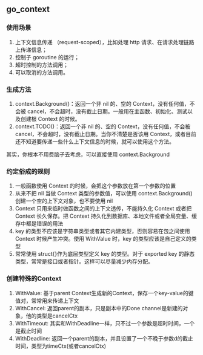 ## go_context

### 使用场景
1. 上下文信息传递 （request-scoped），比如处理 http 请求、在请求处理链路上传递信息；
2. 控制子 goroutine 的运行；
3. 超时控制的方法调用；
4. 可以取消的方法调用。

### 生成方法

1. context.Background()：返回一个非 nil 的、空的 Context，没有任何值，不会被 cancel，不会超时，没有截止日期。一般用在主函数、初始化、测试以及创建根 Context 的时候。
2. context.TODO()：返回一个非 nil 的、空的 Context，没有任何值，不会被 cancel，不会超时，没有截止日期。当你不清楚是否该用 Context，或者目前还不知道要传递一些什么上下文信息的时候，就可以使用这个方法。

其实，你根本不用费脑子去考虑，可以直接使用 context.Background

### 约定俗成的规则

1. 一般函数使用 Context 的时候，会把这个参数放在第一个参数的位置
2. 从来不把 nil 当做 Context 类型的参数值，可以使用 context.Background() 创建一个空的上下文对象，也不要使用 nil
3. Context 只用来临时做函数之间的上下文透传，不能持久化 Context 或者把 Context 长久保存。把 Context 持久化到数据库、本地文件或者全局变量、缓存中都是错误的用法
4. key 的类型不应该是字符串类型或者其它内建类型，否则容易在包之间使用 Context 时候产生冲突。使用 WithValue 时，key 的类型应该是自己定义的类型
5. 常常使用 struct{}作为底层类型定义 key 的类型。对于 exported key 的静态类型，常常是接口或者指针。这样可以尽量减少内存分配。

### 创建特殊的Context
1. WithValue: 基于parent Context生成新的Context，保存一个key-value的键值对，常常用来传递上下文
2. WithCancel: 返回parent的副本，只是副本中的Done channel是新建的对象，他的类型是cancelCtx
3. WithTimeout: 其实和WithDeadline一样，只不过一个参数是超时时间，一个是截止时间
4. WithDeadline: 返回一个parent的副本，并且设置了一个不晚于参数d的截止时间，类型为timeCtx(或者cancelCtx)
